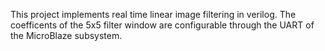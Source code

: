 This project implements real time linear image filtering in verilog. The coefficents of the 5x5 filter window are configurable through the UART of the MicroBlaze subsystem.
